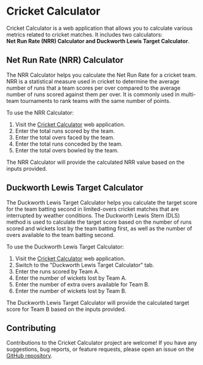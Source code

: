 # Cricket Calculator

Cricket Calculator is a web application that allows you to calculate various metrics related to cricket matches. It includes two calculators: 
<br> **Net Run Rate (NRR) Calculator and Duckworth Lewis Target Calculator**.

## Net Run Rate (NRR) Calculator

The NRR Calculator helps you calculate the Net Run Rate for a cricket team. NRR is a statistical measure used in cricket to determine the average number of runs that a team scores per over compared to the average number of runs scored against them per over. It is commonly used in multi-team tournaments to rank teams with the same number of points.

To use the NRR Calculator:

1. Visit the [Cricket Calculator](https://bhaskaracharjee.github.io/Cricket-Calculator/) web application.
2. Enter the total runs scored by the team.
3. Enter the total overs faced by the team.
4. Enter the total runs conceded by the team.
5. Enter the total overs bowled by the team.

The NRR Calculator will provide the calculated NRR value based on the inputs provided.

## Duckworth Lewis Target Calculator

The Duckworth Lewis Target Calculator helps you calculate the target score for the team batting second in limited-overs cricket matches that are interrupted by weather conditions. The Duckworth Lewis Stern (DLS) method is used to calculate the target score based on the number of runs scored and wickets lost by the team batting first, as well as the number of overs available to the team batting second.

To use the Duckworth Lewis Target Calculator:

1. Visit the [Cricket Calculator](https://bhaskaracharjee.github.io/Cricket-Calculator/) web application.
2. Switch to the "Duckworth Lewis Target Calculator" tab.
3. Enter the runs scored by Team A.
4. Enter the number of wickets lost by Team A.
5. Enter the number of extra overs available for Team B.
6. Enter the number of wickets lost by Team B.

The Duckworth Lewis Target Calculator will provide the calculated target score for Team B based on the inputs provided.

## Contributing

Contributions to the Cricket Calculator project are welcome! If you have any suggestions, bug reports, or feature requests, please open an issue on the [GitHub repository](https://bhaskaracharjee.github.io/Cricket-Calculator/issues).
